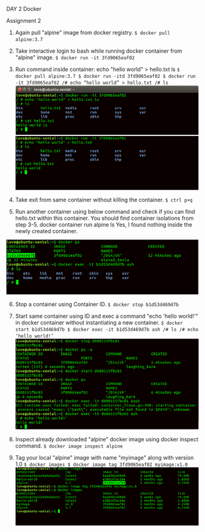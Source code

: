 DAY 2 Docker

Assignment 2
1. Again pull "alpine" image from docker registry. 
        ```
        $ docker pull alpine:3.7
        ```

2. Take interactive login to bash while running docker container from "alpine" image. 
        ```
        $ docker run -it 3fd9065eaf02
        ```

3. Run command inside container: echo "hello world" > hello.txt ls
        ```
        $ docker pull alpine:3.7
        $ docker run -itd 3fd9065eaf02
        $ docker run -it 3fd9065eaf02
        /# echo “hello world” > hello.txt
        /# ls
        ```
![COMMAND](https://github.com/lovedeepsh/Docker_Assignment/blob/master/Docker-day2-images/ass2-q3.png)
![COMMAND2](https://github.com/lovedeepsh/Docker_Assignment/blob/master/Docker-day2-images/assignmentB-ques3.png)
 
4. Take exit from same container without killing the container.
        ```
        $ ctrl p+q 
        ```

5. Run another container using below command and check if you can find hello.txt within this container. You should find container isolations from step 3-5. docker container run alpine ls
Yes, I found nothing inside the newly created container.

![CHECKING](https://github.com/lovedeepsh/Docker_Assignment/blob/master/Docker-day2-images/assignentB-ques5.png)

 
6. Stop a container using Container ID. 
         ```
         $ docker stop b1d53d469d7b
         ```


7. Start same container using ID and exec a command "echo 'hello world!'" in docker container without instantiating a new container. 
         ```
         $ docker start b1d53d469d7b
         $ docker exec -it b1d53d469d7b ash
         /# ls
         /# echo ‘hello world!’
         ```
![START](https://github.com/lovedeepsh/Docker_Assignment/blob/master/Docker-day2-images/assignmentB-ques7.png)

8. Inspect already downloaded "alpine" docker image using docker inspect command.
         ```
         $ docker image inspect alpine
         ```
 
9. Tag your local "alpine" image with name "myimage" along with version 1.0
         ```
         $ docker images
         $ docker image tag 3fd9065eaf02 myimage:v1.0 
         ```
![TAG](https://github.com/lovedeepsh/Docker_Assignment/blob/master/Docker-day2-images/assignmentB-ques9.png)

